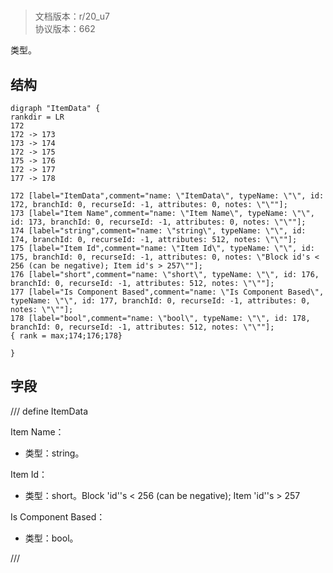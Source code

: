# <!-- md:samp ItemData -->

> 文档版本：r/20_u7<br/>协议版本：662

<!-- md:samp ItemData -->类型。

## 结构

```viz
digraph "ItemData" {
rankdir = LR
172
172 -> 173
173 -> 174
172 -> 175
175 -> 176
172 -> 177
177 -> 178

172 [label="ItemData",comment="name: \"ItemData\", typeName: \"\", id: 172, branchId: 0, recurseId: -1, attributes: 0, notes: \"\""];
173 [label="Item Name",comment="name: \"Item Name\", typeName: \"\", id: 173, branchId: 0, recurseId: -1, attributes: 0, notes: \"\""];
174 [label="string",comment="name: \"string\", typeName: \"\", id: 174, branchId: 0, recurseId: -1, attributes: 512, notes: \"\""];
175 [label="Item Id",comment="name: \"Item Id\", typeName: \"\", id: 175, branchId: 0, recurseId: -1, attributes: 0, notes: \"Block id's < 256 (can be negative); Item id's > 257\""];
176 [label="short",comment="name: \"short\", typeName: \"\", id: 176, branchId: 0, recurseId: -1, attributes: 512, notes: \"\""];
177 [label="Is Component Based",comment="name: \"Is Component Based\", typeName: \"\", id: 177, branchId: 0, recurseId: -1, attributes: 0, notes: \"\""];
178 [label="bool",comment="name: \"bool\", typeName: \"\", id: 178, branchId: 0, recurseId: -1, attributes: 512, notes: \"\""];
{ rank = max;174;176;178}

}

```

## 字段

/// define
ItemData

Item Name：<!-- md:samp string -->

- 类型：string。

Item Id：<!-- md:samp short -->

- 类型：short。Block 'id''s < 256 (can be negative); Item 'id''s > 257

Is Component Based：<!-- md:samp bool -->

- 类型：bool。


///
